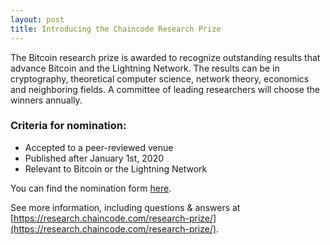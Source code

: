 ```yaml
---
layout: post
title: Introducing the Chaincode Research Prize
---
```


<!--- ### About --->

The Bitcoin research prize is awarded to recognize outstanding results that advance Bitcoin and the Lightning Network. The results can be in cryptography, theoretical computer science, network theory, economics and neighboring fields. A committee of leading researchers will choose the winners annually.

### Criteria for nomination:
- Accepted to a peer-reviewed venue
- Published after January 1st, 2020
- Relevant to Bitcoin or the Lightning Network


<!--- * [Example link](http://hyde.getpoole.com) -->

You can find the nomination form [here](https://docs.google.com/forms/d/e/1FAIpQLSdbjYFSUZcaWWFQHHVNRjd7jO_JEzvkCL7KtHmwgWt0etMaWA/viewform?usp=sf_link).

See more information, including questions & answers at [https://research.chaincode.com/research-prize/](https://research.chaincode.com/research-prize/).



